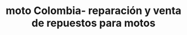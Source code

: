 ---
title: "moto Colombia- reparación y venta de repuestos para motos"
url: /cucuta/moto-colombia-reparacion-y-venta-de-repuestos-para-motos/
shop: Autowerkstatt
---